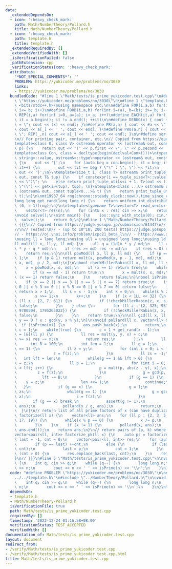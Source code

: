 ```yaml
---
data:
  _extendedDependsOn:
  - icon: ':heavy_check_mark:'
    path: Math/NumberTheory/Pollard.h
    title: Math/NumberTheory/Pollard.h
  - icon: ':heavy_check_mark:'
    path: template.h
    title: template.h
  _extendedRequiredBy: []
  _extendedVerifiedWith: []
  _isVerificationFailed: false
  _pathExtension: cpp
  _verificationStatusIcon: ':heavy_check_mark:'
  attributes:
    '*NOT_SPECIAL_COMMENTS*': ''
    PROBLEM: https://yukicoder.me/problems/no/3030
    links:
    - https://yukicoder.me/problems/no/3030
  bundledCode: "#line 1 \"Math/tests/is_prime_yukicoder.test.cpp\"\n#define PROBLEM\
    \ \"https://yukicoder.me/problems/no/3030\"\n\n#line 1 \"template.h\"\n#include\
    \ <bits/stdc++.h>\nusing namespace std;\n\n#define FOR(i,a,b) for(int i=(a),_b=(b);\
    \ i<=_b; i++)\n#define FORD(i,a,b) for(int i=(a),_b=(b); i>=_b; i--)\n#define\
    \ REP(i,a) for(int i=0,_a=(a); i<_a; i++)\n#define EACH(it,a) for(__typeof(a.begin())\
    \ it = a.begin(); it != a.end(); ++it)\n\n#define DEBUG(x) { cout << #x << \"\
    \ = \"; cout << (x) << endl; }\n#define PR(a,n) { cout << #a << \" = \"; FOR(_,1,n)\
    \ cout << a[_] << ' '; cout << endl; }\n#define PR0(a,n) { cout << #a << \" =\
    \ \"; REP(_,n) cout << a[_] << ' '; cout << endl; }\n\n#define sqr(x) ((x) * (x))\n\
    \n// For printing pair, container, etc.\n// Copied from https://quangloc99.github.io/2021/07/30/my-CP-debugging-template.html\n\
    template<class U, class V> ostream& operator << (ostream& out, const pair<U, V>&\
    \ p) {\n    return out << '(' << p.first << \", \" << p.second << ')';\n}\n\n\
    template<class Con, class = decltype(begin(declval<Con>()))>\ntypename enable_if<!is_same<Con,\
    \ string>::value, ostream&>::type\noperator << (ostream& out, const Con& con)\
    \ {\n    out << '{';\n    for (auto beg = con.begin(), it = beg; it != con.end();\
    \ it++) {\n        out << (it == beg ? \"\" : \", \") << *it;\n    }\n    return\
    \ out << '}';\n}\ntemplate<size_t i, class T> ostream& print_tuple_utils(ostream&\
    \ out, const T& tup) {\n    if constexpr(i == tuple_size<T>::value) return out\
    \ << \")\"; \n    else return print_tuple_utils<i + 1, T>(out << (i ? \", \" :\
    \ \"(\") << get<i>(tup), tup); \n}\ntemplate<class ...U> ostream& operator <<\
    \ (ostream& out, const tuple<U...>& t) {\n    return print_tuple_utils<0, tuple<U...>>(out,\
    \ t);\n}\n\nmt19937_64 rng(chrono::steady_clock::now().time_since_epoch().count());\n\
    long long get_rand(long long r) {\n    return uniform_int_distribution<long long>\
    \ (0, r-1)(rng);\n}\n\ntemplate<typename T>\nvector<T> read_vector(int n) {\n\
    \    vector<T> res(n);\n    for (int& x : res) cin >> x;\n    return res;\n}\n\
    \nvoid solve();\n\nint main() {\n    ios::sync_with_stdio(0); cin.tie(0);\n  \
    \  solve();\n    return 0;\n}\n#line 1 \"Math/NumberTheory/Pollard.h\"\n// Pollard\
    \ {{{\n// Copied from https://judge.yosupo.jp/submission/61447\n// O(N^0.25)\n\
    //\n// Tested:\n// - (up to 10^18; 200 tests) https://judge.yosupo.jp/problem/factorize\n\
    // - https://oj.vnoi.info/problem/icpc21_beta_l\n// - https://www.spoj.com/problems/FACT0/\n\
    \nusing ll = long long;\nusing ull = unsigned long long;\nusing ld = long double;\n\
    ll mult(ll x, ll y, ll md) {\n    ull q = (ld)x * y / md;\n    ll res = ((ull)x\
    \ * y - q * md);\n    if (res >= md) res -= md;\n    if (res < 0) res += md;\n\
    \    return res;\n}\n\nll powMod(ll x, ll p, ll md) {\n    if (p == 0) return\
    \ 1;\n    if (p & 1) return mult(x, powMod(x, p - 1, md), md);\n    return powMod(mult(x,\
    \ x, md), p / 2, md);\n}\n\nbool checkMillerRabin(ll x, ll md, ll s, int k) {\n\
    \    x = powMod(x, s, md);\n    if (x == 1) return true;\n    while(k--) {\n \
    \       if (x == md - 1) return true;\n        x = mult(x, x, md);\n        if\
    \ (x == 1) return false;\n    }\n    return false;\n}\nbool isPrime(ll x) {\n\
    \    if (x == 2 || x == 3 || x == 5 || x == 7) return true;\n    if (x % 2 ==\
    \ 0 || x % 3 == 0 || x % 5 == 0 || x % 7 == 0) return false;\n    if (x < 121)\
    \ return x > 1;\n    ll s = x - 1;\n    int k = 0;\n    while(s % 2 == 0) {\n\
    \        s >>= 1;\n        k++;\n    }\n    if (x < 1LL << 32) {\n        for\
    \ (ll z : {2, 7, 61}) {\n            if (!checkMillerRabin(z, x, s, k)) return\
    \ false;\n        }\n    } else {\n        for (ll z : {2, 325, 9375, 28178, 450775,\
    \ 9780504, 1795265022}) {\n            if (!checkMillerRabin(z, x, s, k)) return\
    \ false;\n        }\n    }\n    return true;\n}\n\nll gcd(ll x, ll y) {\n    return\
    \ y == 0 ? x : gcd(y, x % y);\n}\n\nvoid pollard(ll x, vector<ll> &ans) {\n  \
    \  if (isPrime(x)) {\n        ans.push_back(x);\n        return;\n    }\n    ll\
    \ c = 1;\n    while(true) {\n        c = 1 + get_rand(x - 1);\n        auto f\
    \ = [&](ll y) {\n            ll res = mult(y, y, x) + c;\n            if (res\
    \ >= x) res -= x;\n            return res;\n        };\n        ll y = 2;\n  \
    \      int B = 100;\n        int len = 1;\n        ll g = 1;\n        while(g\
    \ == 1) {\n            ll z = y;\n            for (int i = 0; i < len; i++) {\n\
    \                z = f(z);\n            }\n            ll zs = -1;\n         \
    \   int lft = len;\n            while(g == 1 && lft > 0) {\n                zs\
    \ = z;\n                ll p = 1;\n                for (int i = 0; i < B && i\
    \ < lft; i++) {\n                    p = mult(p, abs(z - y), x);\n           \
    \         z = f(z);\n                }\n                g = gcd(p, x);\n     \
    \           lft -= B;\n            }\n            if (g == 1) {\n            \
    \    y = z;\n                len <<= 1;\n                continue;\n         \
    \   }\n            if (g == x) {\n                g = 1;\n                z =\
    \ zs;\n                while(g == 1) {\n                    g = gcd(abs(z - y),\
    \ x);\n                    z = f(z);\n                }\n            }\n     \
    \       if (g == x) break;\n            assert(g != 1);\n            pollard(g,\
    \ ans);\n            pollard(x / g, ans);\n            return;\n        }\n  \
    \  }\n}\n// return list of all prime factors of x (can have duplicates)\nvector<ll>\
    \ factorize(ll x) {\n    vector<ll> ans;\n    for (ll p : {2, 3, 5, 7, 11, 13,\
    \ 17, 19}) {\n        while(x % p == 0) {\n            x /= p;\n            ans.push_back(p);\n\
    \        }\n    }\n    if (x != 1) {\n        pollard(x, ans);\n    }\n    sort(ans.begin(),\
    \ ans.end());\n    return ans;\n}\n// return pairs of (p, k) where x = product(p^k)\n\
    vector<pair<ll, int>> factorize_pk(ll x) {\n    auto ps = factorize(x);\n    ll\
    \ last = -1, cnt = 0;\n    vector<pair<ll, int>> res;\n    for (auto p : ps) {\n\
    \        if (p == last) ++cnt;\n        else {\n            if (last > 0) res.emplace_back(last,\
    \ cnt);\n            last = p;\n            cnt = 1;\n        }\n    }\n    if\
    \ (cnt > 0) {\n        res.emplace_back(last, cnt);\n    }\n    return res;\n\
    }\n// }}}\n#line 5 \"Math/tests/is_prime_yukicoder.test.cpp\"\n\nvoid solve()\
    \ {\n    int q; cin >> q;\n    while (q--) {\n        long long n;\n        cin\
    \ >> n;\n        cout << n << ' ' << isPrime(n) << '\\n';\n    }\n}\n\n"
  code: "#define PROBLEM \"https://yukicoder.me/problems/no/3030\"\n\n#include \"\
    ../../template.h\"\n#include \"../NumberTheory/Pollard.h\"\n\nvoid solve() {\n\
    \    int q; cin >> q;\n    while (q--) {\n        long long n;\n        cin >>\
    \ n;\n        cout << n << ' ' << isPrime(n) << '\\n';\n    }\n}\n\n"
  dependsOn:
  - template.h
  - Math/NumberTheory/Pollard.h
  isVerificationFile: true
  path: Math/tests/is_prime_yukicoder.test.cpp
  requiredBy: []
  timestamp: '2022-12-24 01:16:58+08:00'
  verificationStatus: TEST_ACCEPTED
  verifiedWith: []
documentation_of: Math/tests/is_prime_yukicoder.test.cpp
layout: document
redirect_from:
- /verify/Math/tests/is_prime_yukicoder.test.cpp
- /verify/Math/tests/is_prime_yukicoder.test.cpp.html
title: Math/tests/is_prime_yukicoder.test.cpp
---
```

